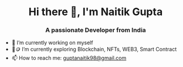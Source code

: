 <h1 align="center"> Hi there 👋, I'm Naitik Gupta </h1>

<h3 align="center"> A passionate Developer from India </h3>

<!--
**nick2498/nick2498** is a ✨ _special_ ✨ repository because its `README.md` (this file) appears on your GitHub profile.
-->

- 🔭 I’m currently working on myself
- 🔗🪙 I’m currently exploring Blockchain, NFTs, WEB3, Smart Contract
- 📫 How to reach me: guptanaitik98@gmail.com

<!-- - 🌱 I’m currently learning React, Redux, Firebase -->
<!-- - 👯 I’m looking to collaborate on ... -->
<!-- - 🤔 I’m looking for help with ... -->
<!-- - 💬 Ask me about ... -->
<!-- - 😄 Pronouns: ... -->
<!-- - ⚡ Fun fact: ... -->

